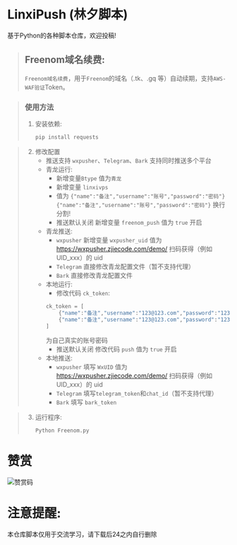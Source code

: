 # LinxiPush (林夕脚本)

基于Python的各种脚本仓库，欢迎投稿!

> ## Freenom域名续费:
> `Freenom域名续费`，用于`Freenom`的域名（.tk、.gq 等）自动续期，支持`AWS-WAF验证`Token。

> ### 使用方法
> 1. 安装依赖:
>    ```bash
>    pip install requests
>    ```

> 2. 修改配置
>    - 推送支持 `wxpusher`、`Telegram`、`Bark` 支持同时推送多个平台
>    - 青龙运行:
>        - 新增变量`Btype` 值为`青龙`
>        - 新增变量 `linxivps`
>        - 值为 `{"name":"备注","username":"账号","password":"密码"}`
>          `{"name":"备注","username":"账号","password":"密码"}` 换行分割!
>        - 推送默认关闭 新增变量 `freenom_push` 值为 `true` 开启
>    - 青龙推送:
>        - `wxpusher` 新增变量 `wxpusher_uid` 值为 https://wxpusher.zjiecode.com/demo/ 扫码获得（例如UID_xxx）的 uid
>        - `Telegram` 直接修改青龙配置文件（暂不支持代理）
>        - `Bark` 直接修改青龙配置文件
>    - 本地运行:
>        - 修改代码 `ck_token`:
>      ```python
>      ck_token = [
>          {"name":"备注","username":"123@123.com","password":"123456"},
>          {"name":"备注","username":"123@123.com","password":"123456"}
>      ]
>      ```
>      为自己真实的账号密码
>        - 推送默认关闭 修改代码 `push` 值为 `true` 开启
>    - 本地推送:
>        - `wxpusher` 填写 `WxUID` 值为 https://wxpusher.zjiecode.com/demo/ 扫码获得（例如UID_xxx）的 uid
>        - `Telegram` 填写`telegram_token`和`chat_id`（暂不支持代理）
>        - `Bark` 填写 `bark_token`


> 3. 运行程序:
>    ```bash
>    Python Freenom.py
>    ```

# 赞赏
![赞赏码](https://github.com/linxi-520/LinxiPush/blob/main/yzsm.png)

# 注意提醒:
本仓库脚本仅用于交流学习，请下载后24之内自行删除
